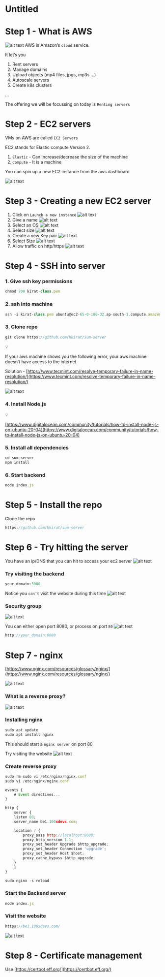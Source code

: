# Untitled

# **Step 1 - What is AWS**

![alt text](image.png)
AWS is Amazon’s `cloud` service.

It let’s you

1. Rent servers
2. Manage domains
3. Upload objects (mp4 files, jpgs, mp3s …)
4. Autoscale servers
5. Create k8s clusters

…

The offering we will be focussing on today is `Renting servers`

# **Step 2 - EC2 servers**

VMs on AWS are called `EC2 Servers`

EC2 stands for Elastic compute Version 2.

1. `Elastic` - Can increase/decrease the size of the machine
2. `Compute` - It is a machine

You can spin up a new EC2 instance from the aws dashboard

![alt text](image-1.png)
# **Step 3 - Creating a new EC2 server**

1. Click on `Launch a new instance`
![alt text](image-2.png)
2. Give a name 
![alt text](image-3.png)
3. Select an OS
![alt text](image-4.png)
4. Select size
![alt text](image-5.png)
5. Create a new Key pair
![alt text](image-6.png)
6. Select Size
![alt text](image-7.png)
7. Allow traffic on http/https
![alt text](image-8.png)

# **Step 4 - SSH into server**

### **1. Give ssh key permissions**

```jsx
chmod 700 kirat-class.pem
```

### **2. ssh into machine**

```jsx
ssh -i kirat-class.pem ubuntu@ec2-65-0-180-32.ap-south-1.compute.amazonaws.com
```

### **3. Clone repo**

```jsx
git clone https://github.com/hkirat/sum-server
```

💡

If your aws machine shows you the following error, your aws machine doesn’t have access to the internet

Solution - [https://www.tecmint.com/resolve-temporary-failure-in-name-resolution/](https://www.tecmint.com/resolve-temporary-failure-in-name-resolution/)

![alt text](image-9.png)

### **4. Install Node.js**

💡

[https://www.digitalocean.com/community/tutorials/how-to-install-node-js-on-ubuntu-20-04](https://www.digitalocean.com/community/tutorials/how-to-install-node-js-on-ubuntu-20-04)

### **5. Install all dependencies**

```jsx
cd sum-server
npm install
```

### **6. Start backend**

```jsx
node index.js
```

# **Step 5 - Install the repo**

Clone the repo

```jsx
https://github.com/hkirat/sum-server
```

# **Step 6 - Try hitting the server**

You have an ip/DNS that you can hit to access your ec2 server
![alt text](image-10.png)

### **Try visiting the backend**

```jsx
your_domain:3000
```

Notice you `can’t` visit the website during this time
![alt text](image-11.png)

### **Security group**
![alt text](image-12.png)

You can either open port 8080, or process on port `80`
![alt text](image-13.png)




```jsx
http://your_domain:8080
```

# **Step 7 - nginx**

[https://www.nginx.com/resources/glossary/nginx/](https://www.nginx.com/resources/glossary/nginx/)

![alt text](image-15.png)
### **What is a reverse proxy?**
![alt text](image-14.png)

### **Installing nginx**

```jsx
sudo apt update
sudo apt install nginx
```

This should start a `nginx server` on port 80

Try visiting the website
![alt text](image-16.png)

### **Create reverse proxy**

```jsx
sudo rm sudo vi /etc/nginx/nginx.conf
sudo vi /etc/nginx/nginx.conf
```

```jsx
events {
    # Event directives...
}

http {
	server {
    listen 80;
    server_name be1.100xdevs.com;

    location / {
        proxy_pass http://localhost:8080;
        proxy_http_version 1.1;
        proxy_set_header Upgrade $http_upgrade;
        proxy_set_header Connection 'upgrade';
        proxy_set_header Host $host;
        proxy_cache_bypass $http_upgrade;
    }
	}
}
```

```jsx
sudo nginx -s reload
```

### **Start the Backend server**

```jsx
node index.js
```

### **Visit the website**

```jsx
https://be1.100xdevs.com/
```
![alt text](image-17.png)

# **Step 8 - Certificate management**

Use [https://certbot.eff.org/](https://certbot.eff.org/)